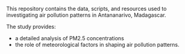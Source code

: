 This repository contains the data, scripts, and resources used to investigating air pollution patterns in Antananarivo, Madagascar.

The study provides:
- a detailed analysis of PM2.5 concentrations 
- the role of meteorological factors in shaping air pollution patterns.

